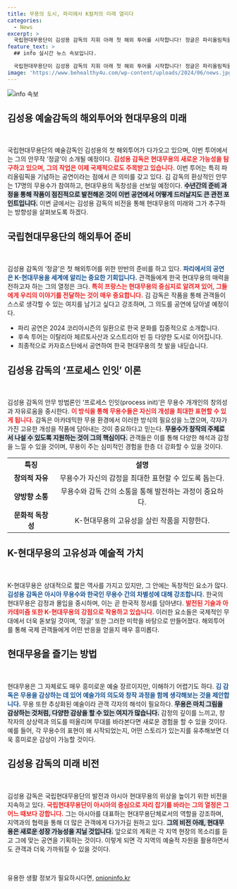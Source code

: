 ```yaml
---
title: 무용의 도시, 파리에서 K컬처의 미래 열리다
categories:
  - News
excerpt: >
  국립현대무용단이 김성용 감독의 지휘 아래 첫 해외 투어를 시작합니다! 정글은 파리올림픽을 기념하는 무대에서 한국 현대무용의 저력을 세계에 알릴 예정. 기대감을 모으는 이 특별한 여정을 놓치지 마세요!
feature_text: >
  ## info 실시간 뉴스 속보입니다.

  국립현대무용단이 김성용 감독의 지휘 아래 첫 해외 투어를 시작합니다! 정글은 파리올림픽을 기념하는 무대에서 한국 현대무용의 저력을 세계에 알릴 예정. 기대감을 모으는 이 특별한 여정을 놓치지 마세요!
image: 'https://www.behealthy4u.com/wp-content/uploads/2024/06/news.jpg'
---
```


<p><img src="https://www.behealthy4u.com/wp-content/uploads/2024/06/news.jpg" alt="info 속보" /></p>

<h2 data-ke-size="size26">김성용 예술감독의 해외투어와 현대무용의 미래</h2>

<p data-ke-size="size16">&nbsp;</p>

<p>국립현대무용단의 예술감독인 김성용의 첫 해외투어가 다가오고 있으며, 이번 투어에서는 그의 안무작 ‘정글’이 소개될 예정이다. <b><span style="color: #ee2323;">김성용 감독은 현대무용의 새로운 가능성을 탐구하고 있으며, 그의 작업은 이제 국제적으로도 주목받고 있습니다.</span></b> 이번 투어는 특히 파리올림픽을 기념하는 공연이라는 점에서 큰 의미를 갖고 있다. 김 감독의 환상적인 안무는 17명의 무용수가 참여하고, 현대무용의 독창성을 선보일 예정이다. <b><span style="background-color: #21538527;">수년간의 준비 과정을 통해 작품이 점진적으로 발전해온 것이 이번 공연에서 어떻게 드러날지도 큰 관전 포인트입니다.</span></b> 이번 글에서는 김성용 감독의 비전을 통해 현대무용의 미래와 그가 추구하는 방향성을 살펴보도록 하겠다.</p>

<h2 data-ke-size="size26">국립현대무용단의 해외투어 준비</h2>

<p data-ke-size="size16">&nbsp;</p>

<p>김성용 감독의 ‘정글’은 첫 해외투어를 위한 만반의 준비를 하고 있다. <b><span style="color: #1a5490;">파리에서의 공연은 K-현대무용을 세계에 알리는 중요한 기회입니다.</span></b> 관객들에게 한국 현대무용의 매력을 전하고자 하는 그의 열정은 크다. <b><span style="color: #ee2323;">특히 프랑스는 현대무용의 중심지로 알려져 있어, 그들에게 우리의 이야기를 전달하는 것이 매우 중요합니다.</span></b> 김 감독은 작품을 통해 관객들이 스스로 생각할 수 있는 여지를 남기고 싶다고 강조하며, 그 의도를 공연에 담아낼 예정이다. </p>

<ul>
  <li>파리 공연은 2024 코리아시즌의 일환으로 한국 문화를 집중적으로 소개합니다.</li>
  <li>후속 투어는 이탈리아 체르토사산과 오스트리아 빈 등 다양한 도시로 이어집니다.</li>
  <li>최종적으로 카자흐스탄에서 공연하여 한국 현대무용의 첫 발을 내딛습니다.</li>
</ul>

<h2 data-ke-size="size26">김성용 감독의 ‘프로세스 인잇’ 이론</h2>

<p data-ke-size="size16">&nbsp;</p>

<p>김성용 감독의 안무 방법론인 ‘프로세스 인잇(process init)’은 무용수 개개인의 창의성과 자유로움을 중시한다. <b><span style="color: #ee2323;">이 방식을 통해 무용수들은 자신의 개성을 최대한 표현할 수 있게 됩니다.</span></b> 감독은 아카데믹한 무용 환경에서 이러한 방식의 필요성을 느꼈으며, 각자가 가진 고유한 개성을 작품에 담아내는 것이 중요하다고 믿는다. <b><span style="background-color: #21538527;">무용수가 창작의 주체로서 나설 수 있도록 지원하는 것이 그의 핵심이다.</span></b> 관객들은 이를 통해 다양한 해석과 감정을 느낄 수 있을 것이며, 무용이 주는 심미적인 경험을 한층 더 강화할 수 있을 것이다.</p>

<table>
  <tr>
    <td style="text-align: center; height: 17px;"><b>특징</b></td>
    <td style="text-align: center; height: 17px;"><b>설명</b></td>
  </tr>
  <tr>
    <td style="text-align: center; height: 17px;"><b>창의적 자유</b></td>
    <td style="text-align: center; height: 17px;">무용수가 자신의 감정을 최대한 표현할 수 있도록 돕는다.</td>
  </tr>
  <tr>
    <td style="text-align: center; height: 17px;"><b>양방향 소통</b></td>
    <td style="text-align: center; height: 17px;">무용수와 감독 간의 소통을 통해 발전하는 과정이 중요하다.</td>
  </tr>
  <tr>
    <td style="text-align: center; height: 17px;"><b>문화적 독창성</b></td>
    <td style="text-align: center; height: 17px;">K-현대무용의 고유성을 살린 작품을 지향한다.</td>
  </tr>
</table>

<h2 data-ke-size="size26">K-현대무용의 고유성과 예술적 가치</h2>

<p data-ke-size="size16">&nbsp;</p>

<p>K-현대무용은 상대적으로 짧은 역사를 가지고 있지만, 그 안에는 독창적인 요소가 많다. <b><span style="color: #1a5490;">김성용 감독은 아시아 무용수와 한국인 무용수 간의 차별성에 대해 강조합니다.</span></b> 한국의 현대무용은 감정과 몰입을 중시하며, 이는 곧 한국적 정서를 담아낸다. <b><span style="color: #ee2323;">발전된 기술과 아카데미즘 또한 K-현대무용의 강점으로 작용하고 있습니다.</span></b> 이러한 요소들은 국제적인 무대에서 더욱 돋보일 것이며, ‘정글’ 또한 그러한 미학을 바탕으로 만들어졌다. 해외투어를 통해 국제 관객들에게 어떤 반응을 얻을지 매우 흥미롭다.</p>

<h2 data-ke-size="size26">현대무용을 즐기는 방법</h2>

<p data-ke-size="size16">&nbsp;</p>

<p>현대무용은 그 자체로도 매우 흥미로운 예술 장르이지만, 이해하기 어렵기도 하다. <b><span style="color: #1a5490;">김 감독은 무용을 감상하는 데 있어 예술가의 의도와 창작 과정을 함께 생각해보는 것을 제안합니다.</span></b> 무용 또한 추상화된 예술이라 관객 각자의 해석이 필요하다. <b><span style="background-color: #21538527;">무용은 마치 그림을 감상하는 것처럼, 다양한 감상을 할 수 있는 여지가 많습니다.</span></b> 감정의 깊이를 느끼고, 창작자의 상상력과 의도를 떠올리며 무대를 바라본다면 새로운 경험을 할 수 있을 것이다. 예를 들어, 각 무용수의 표현이 왜 시작되었는지, 어떤 스토리가 있는지를 유추해보면 더욱 흥미로운 감상이 가능할 것이다.</p>

<h2 data-ke-size="size26">김성용 감독의 미래 비전</h2>

<p data-ke-size="size16">&nbsp;</p>

<p>김성용 감독은 국립현대무용단의 발전과 아시아 현대무용의 위상을 높이기 위한 비전을 지속하고 있다. <b><span style="color: #ee2323;">국립현대무용단이 아시아의 중심으로 자리 잡기를 바라는 그의 열정은 그 어느 때보다 강합니다.</span></b> 그는 아시아를 대표하는 현대무용단체로서의 역할을 강조하며, 지역과의 협력을 통해 더 많은 관객에게 다가가길 원하고 있다. <b><span style="background-color: #21538527;">그의 비전 아래, 현대무용은 새로운 성장 가능성을 지닐 것입니다.</span></b> 앞으로의 계획은 각 지역 현장의 목소리를 듣고 그에 맞는 공연을 기획하는 것이다. 이렇게 되면 각 지역의 예술적 자원을 활용하면서도 관객과 더욱 가까워질 수 있을 것이다.</p>

<p data-ke-size="size16">&nbsp;</p>
유용한 생활 정보가 필요하시다면, <a href="https://onioninfo.kr" rel="dofollow">onioninfo.kr</a>


